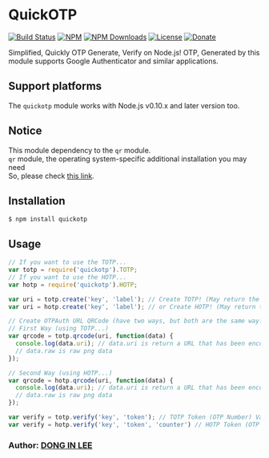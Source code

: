 # QuickOTP

[![Build Status](https://travis-ci.org/donginl/quickotp.svg?branch=master)](https://travis-ci.org/donginl/quickotp)
[![NPM](https://img.shields.io/npm/v/quickotp.svg)](https://npmjs.org/package/quickotp)
[![NPM Downloads](https://img.shields.io/npm/dm/quickotp.svg)](https://npmjs.org/package/quickotp)
[![License](https://img.shields.io/badge/license-MIT-yellow.svg)]()
[![Donate](https://img.shields.io/gratipay/donginl.svg)]()

Simplified, Quickly OTP Generate, Verify on Node.js!
OTP, Generated by this module supports Google Authenticator and similar applications.

## Support platforms
The `quickotp` module works with Node.js v0.10.x and later version too.

## Notice
This module dependency to the `qr` module.<br>
`qr` module, the operating system-specific additional installation you may need<br>
So, please check [this link](https://www.npmjs.com/package/qr).

## Installation
```
$ npm install quickotp
```

## Usage

```js
// If you want to use the TOTP...
var totp = require('quickotp').TOTP;
// If you want to use the HOTP...
var hotp = require('quickotp').HOTP;

var uri = totp.create('key', 'label'); // Create TOTP! (May return the URL with "otpauth" schema)
var uri = hotp.create('key', 'label'); // or Create HOTP! (May return the URL with "otpauth" schema)

// Create OTPAuth URL QRCode (have two ways, but both are the same way.)
// First Way (using TOTP...)
var qrcode = totp.qrcode(uri, function(data) {
  console.log(data.uri); // data.uri is return a URL that has been encoded QRCode in Base64. (Content-Type: image/png)
  // data.raw is raw png data
});

// Second Way (using HOTP...)
var qrcode = hotp.qrcode(uri, function(data) {
  console.log(data.uri); // data.uri is return a URL that has been encoded QRCode in Base64. (Content-Type: image/png)
  // data.raw is raw png data
});

var verify = totp.verify('key', 'token'); // TOTP Token (OTP Number) Valid check (If valid : return to 'true', invalid : return to false)
var verify = hotp.verify('key', 'token', 'counter') // HOTP Token (OTP Number) Valid check (If valid : return to 'true', invalid : return to false)
```

### Author: [DONG IN LEE](https://github.com/donginl)
